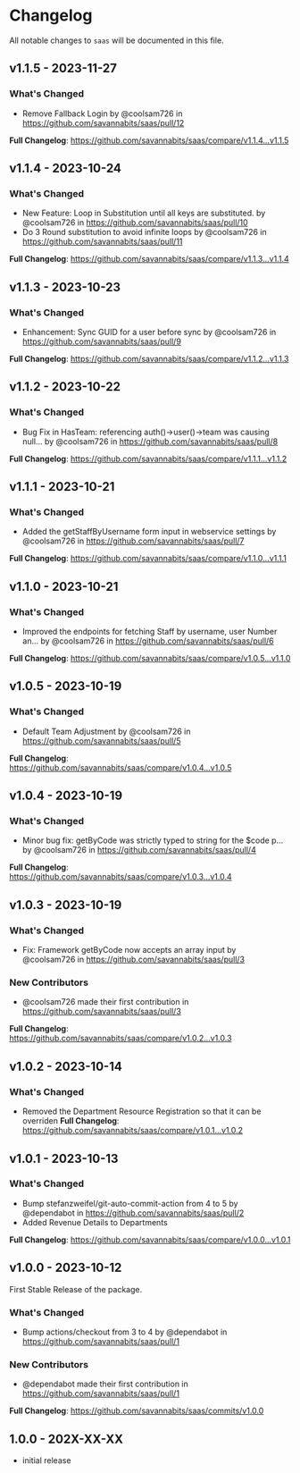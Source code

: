 # Changelog

All notable changes to `saas` will be documented in this file.

## v1.1.5 - 2023-11-27

### What's Changed

* Remove Fallback Login by @coolsam726 in https://github.com/savannabits/saas/pull/12

**Full Changelog**: https://github.com/savannabits/saas/compare/v1.1.4...v1.1.5

## v1.1.4 - 2023-10-24

### What's Changed

- New Feature: Loop in Substitution until all keys are substituted. by @coolsam726 in https://github.com/savannabits/saas/pull/10
- Do 3 Round substitution to avoid infinite loops by @coolsam726 in https://github.com/savannabits/saas/pull/11

**Full Changelog**: https://github.com/savannabits/saas/compare/v1.1.3...v1.1.4

## v1.1.3 - 2023-10-23

### What's Changed

- Enhancement: Sync GUID for a user before sync by @coolsam726 in https://github.com/savannabits/saas/pull/9

**Full Changelog**: https://github.com/savannabits/saas/compare/v1.1.2...v1.1.3

## v1.1.2 - 2023-10-22

### What's Changed

- Bug Fix in HasTeam: referencing auth()->user()->team was causing null… by @coolsam726 in https://github.com/savannabits/saas/pull/8

**Full Changelog**: https://github.com/savannabits/saas/compare/v1.1.1...v1.1.2

## v1.1.1 - 2023-10-21

### What's Changed

- Added the getStaffByUsername form input in webservice settings by @coolsam726 in https://github.com/savannabits/saas/pull/7

**Full Changelog**: https://github.com/savannabits/saas/compare/v1.1.0...v1.1.1

## v1.1.0 - 2023-10-21

### What's Changed

- Improved the endpoints for fetching Staff by username, user Number an… by @coolsam726 in https://github.com/savannabits/saas/pull/6

**Full Changelog**: https://github.com/savannabits/saas/compare/v1.0.5...v1.1.0

## v1.0.5 - 2023-10-19

### What's Changed

- Default Team Adjustment by @coolsam726 in https://github.com/savannabits/saas/pull/5

**Full Changelog**: https://github.com/savannabits/saas/compare/v1.0.4...v1.0.5

## v1.0.4 - 2023-10-19

### What's Changed

- Minor bug fix: getByCode was strictly typed to string for the $code p… by @coolsam726 in https://github.com/savannabits/saas/pull/4

**Full Changelog**: https://github.com/savannabits/saas/compare/v1.0.3...v1.0.4

## v1.0.3 - 2023-10-19

### What's Changed

- Fix: Framework getByCode now accepts an array input by @coolsam726 in https://github.com/savannabits/saas/pull/3

### New Contributors

- @coolsam726 made their first contribution in https://github.com/savannabits/saas/pull/3

**Full Changelog**: https://github.com/savannabits/saas/compare/v1.0.2...v1.0.3

## v1.0.2 - 2023-10-14

### What's Changed

- Removed the Department Resource Registration so that it can be overriden
  **Full Changelog**: https://github.com/savannabits/saas/compare/v1.0.1...v1.0.2

## v1.0.1 - 2023-10-13

### What's Changed

- Bump stefanzweifel/git-auto-commit-action from 4 to 5 by @dependabot in https://github.com/savannabits/saas/pull/2
- Added Revenue Details to Departments

**Full Changelog**: https://github.com/savannabits/saas/compare/v1.0.0...v1.0.1

## v1.0.0 - 2023-10-12

First Stable Release of the package.

### What's Changed

- Bump actions/checkout from 3 to 4 by @dependabot in https://github.com/savannabits/saas/pull/1

### New Contributors

- @dependabot made their first contribution in https://github.com/savannabits/saas/pull/1

**Full Changelog**: https://github.com/savannabits/saas/commits/v1.0.0

## 1.0.0 - 202X-XX-XX

- initial release
